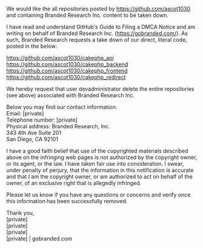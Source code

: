 We would like the all repositories posted by https://github.com/ascot1030 and containing Branded Research Inc. content to be taken down.

I have read and understand GitHub's Guide to Filing a DMCA Notice and am writing on behalf of Branded Research Inc. (https://gobranded.com/). As such, Branded Research requests a take down of our direct, literal code, posted in the below:

https://github.com/ascot1030/cakephp_api  
https://github.com/ascot1030/cakephp_backend  
https://github.com/ascot1030/cakephp_frontend  
https://github.com/ascot1030/cakephp_redirect  

We hereby request that user devadministrator delete the entire repositories  (see above) associated with Branded Research Inc. 

Below you may find our contact information:  
Email: [private]  
Telephone number: [private]  
Physical address: 
Branded Research, Inc.  
343 4th Ave Suite 201  
San Diego, CA 92101  

I have a good faith belief that use of the copyrighted materials described above on the infringing web pages is not authorized by the copyright owner, or its agent, or the law. I have taken fair use into consideration. I swear, under penalty of perjury, that the information in this notification is accurate and that I am the copyright owner, or am authorized to act on behalf of the owner, of an exclusive right that is allegedly infringed.

Please let us know if you have any questions or concerns and verify once this information has been successfully removed. 


Thank you,  
[private]  
[private]   
[private]  
[private] | gobranded.com

